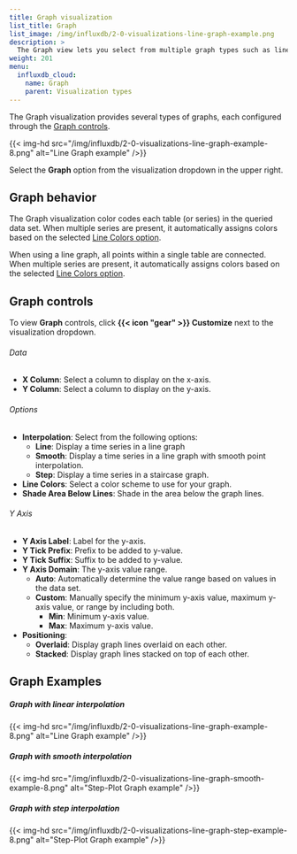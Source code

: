 ```yaml
---
title: Graph visualization
list_title: Graph
list_image: /img/influxdb/2-0-visualizations-line-graph-example.png
description: >
  The Graph view lets you select from multiple graph types such as line graphs and bar graphs *(Coming)*.
weight: 201
menu:
  influxdb_cloud:
    name: Graph
    parent: Visualization types
---
```


The Graph visualization provides several types of graphs, each configured through
the [Graph controls](#graph-controls).

{{< img-hd src="/img/influxdb/2-0-visualizations-line-graph-example-8.png" alt="Line Graph example" />}}

Select the **Graph** option from the visualization dropdown in the upper right.

## Graph behavior
The Graph visualization color codes each table (or series) in the queried data set.
When multiple series are present, it automatically assigns colors based on the selected [Line Colors option](#options).

When using a line graph, all points within a single table are connected. When multiple series are present, it automatically assigns colors based on the selected [Line Colors option](#options).

## Graph controls
To view **Graph** controls, click **{{< icon "gear" >}} Customize** next to
the visualization dropdown.

###### Data
- **X Column**: Select a column to display on the x-axis.
- **Y Column**: Select a column to display on the y-axis.

###### Options
- **Interpolation**: Select from the following options:
  - **Line**: Display a time series in a line graph
  - **Smooth**: Display a time series in a line graph with smooth point interpolation.
  - **Step**: Display a time series in a staircase graph.
  <!-- - **Bar**: Display the specified time series using a bar chart. -->
  <!-- - **Stacked**: Display multiple time series bars as segments stacked on top of each other. -->
- **Line Colors**: Select a color scheme to use for your graph.
- **Shade Area Below Lines**: Shade in the area below the graph lines.

###### Y Axis
- **Y Axis Label**: Label for the y-axis.
- **Y Tick Prefix**: Prefix to be added to y-value.
- **Y Tick Suffix**: Suffix to be added to y-value.
- **Y Axis Domain**: The y-axis value range.
  - **Auto**: Automatically determine the value range based on values in the data set.
  - **Custom**: Manually specify the minimum y-axis value, maximum y-axis value, or range by including both.
      - **Min**: Minimum y-axis value.
      - **Max**: Maximum y-axis value.
- **Positioning**:
  - **Overlaid**: Display graph lines overlaid on each other.
  - **Stacked**: Display graph lines stacked on top of each other.


## Graph Examples

##### Graph with linear interpolation
{{< img-hd src="/img/influxdb/2-0-visualizations-line-graph-example-8.png" alt="Line Graph example" />}}

##### Graph with smooth interpolation
{{< img-hd src="/img/influxdb/2-0-visualizations-line-graph-smooth-example-8.png" alt="Step-Plot Graph example" />}}

##### Graph with step interpolation
{{< img-hd src="/img/influxdb/2-0-visualizations-line-graph-step-example-8.png" alt="Step-Plot Graph example" />}}

<!-- ##### Stacked Graph example
{{< img-hd src="/img/2-0-visualizations-stacked-graph-example.png" alt="Stacked Graph example" />}} -->

<!-- ##### Bar Graph example
{{< img-hd src="/img/2-0-visualizations-bar-graph-example.png" alt="Bar Graph example" />}} -->
